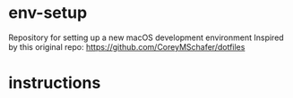 # env-setup
Repository for setting up a new macOS development environment
Inspired by this original repo: https://github.com/CoreyMSchafer/dotfiles

# instructions
